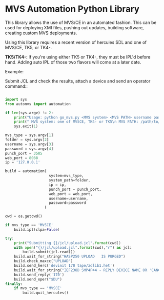 # MVS Automation Python Library

This library allows the use of MVS/CE in an automated fashion. This can
be used for deploying XMI files, pushing out updates, building software,
creating custom MVS deployments.

Using this library requires a recent version of hercules SDL and one of
MVS/CE, TK5, or TK4-.

**TK5/TK4-**: If you're using either TK5 or TK4-, they must be IPL'd before
hand. Adding auto IPL of those two flavors will come at a later date.

Example:

Submit JCL and check the results, attach a device
and send an operator command::

```python

import sys
from automvs import automation

if len(sys.argv) != 2:
    print("Usage: python go_mvs.py <MVS system> <MVS PATH> username password")
    print(" MVS system: one of MVSCE, TK4- or TK5\n MVS PATH: /path/to/the/system. E.g. /home/test/mvs/tk4-")
    sys.exit(1)

mvs_type = sys.argv[1]
folder = sys.argv[2]
username = sys.argv[3]
password = sys.argv[4]
punch_port = 3505
web_port = 8038
ip = '127.0.0.1'

build = automation(
                    system=mvs_type,
                    system_path=folder,
                    ip = ip,
                    punch_port = punch_port,
                    web_port = web_port,
                    username=username,
                    password=password
                  )

cwd = os.getcwd()

if mvs_type == 'MVSCE'
    build.ipl(clpa=False)

try:
    print("Submitting {}/jcl/upload.jcl".format(cwd))
    with open("{}/jcl/upload.jcl".format(cwd),"r") as jcl:
        build.submit(jcl.read())
    build.wait_for_string("HASP250 UPLOAD   IS PURGED")
    build.check_maxcc("UPLOAD")
    build.send_herc('devinit 170 tape/zdlib1.het')
    build.wait_for_string("IEF238D SMP4P44 - REPLY DEVICE NAME OR 'CANCEL'.")
    build.send_reply('170')
    build.send_oper("$DU")
finally:
    if mvs_type == 'MVSCE'
        build.quit_hercules()
```